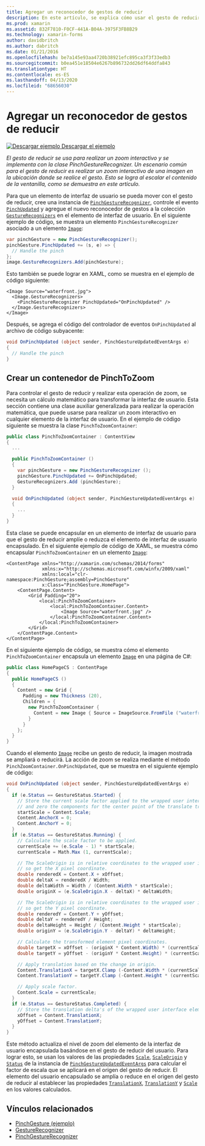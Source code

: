 ```yaml
---
title: Agregar un reconocedor de gestos de reducir
description: En este artículo, se explica cómo usar el gesto de reducir para realizar un zoom interactivo de una imagen en la ubicación donde se realice el gesto.
ms.prod: xamarin
ms.assetid: 832F7810-F0CF-441A-B04A-3975F3FB8B29
ms.technology: xamarin-forms
author: davidbritch
ms.author: dabritch
ms.date: 01/21/2016
ms.openlocfilehash: be7a145e93aa4720b38921efc895ca3f3f33edb3
ms.sourcegitcommit: b0ea451e18504e6267b896732dd26df64ddfa843
ms.translationtype: HT
ms.contentlocale: es-ES
ms.lasthandoff: 04/13/2020
ms.locfileid: "68656030"
---
```

# <a name="adding-a-pinch-gesture-recognizer"></a>Agregar un reconocedor de gestos de reducir

[![Descargar ejemplo](~/media/shared/download.png) Descargar el ejemplo](https://docs.microsoft.com/samples/xamarin/xamarin-forms-samples/workingwithgestures-pinchgesture)

_El gesto de reducir se usa para realizar un zoom interactivo y se implementa con la clase PinchGestureRecognizer. Un escenario común para el gesto de reducir es realizar un zoom interactivo de una imagen en la ubicación donde se realice el gesto. Esto se logra al escalar el contenido de la ventanilla, como se demuestra en este artículo._

Para que un elemento de interfaz de usuario se pueda mover con el gesto de reducir, cree una instancia de [`PinchGestureRecognizer`](xref:Xamarin.Forms.PinchGestureRecognizer), controle el evento [`PinchUpdated`](xref:Xamarin.Forms.PinchGestureRecognizer.PinchUpdated) y agregue el nuevo reconocedor de gestos a la colección [`GestureRecognizers`](xref:Xamarin.Forms.View.GestureRecognizers) en el elemento de interfaz de usuario. En el siguiente ejemplo de código, se muestra un elemento `PinchGestureRecognizer` asociado a un elemento [`Image`](xref:Xamarin.Forms.Image):

```csharp
var pinchGesture = new PinchGestureRecognizer();
pinchGesture.PinchUpdated += (s, e) => {
  // Handle the pinch
};
image.GestureRecognizers.Add(pinchGesture);
```

Esto también se puede lograr en XAML, como se muestra en el ejemplo de código siguiente:

```xaml
<Image Source="waterfront.jpg">
  <Image.GestureRecognizers>
    <PinchGestureRecognizer PinchUpdated="OnPinchUpdated" />
  </Image.GestureRecognizers>
</Image>
```

Después, se agrega el código del controlador de eventos `OnPinchUpdated` al archivo de código subyacente:

```csharp
void OnPinchUpdated (object sender, PinchGestureUpdatedEventArgs e)
{
  // Handle the pinch
}
```

## <a name="creating-a-pinchtozoom-container"></a>Crear un contenedor de PinchToZoom

Para controlar el gesto de reducir y realizar esta operación de zoom, se necesita un cálculo matemático para transformar la interfaz de usuario. Esta sección contiene una clase auxiliar generalizada para realizar la operación matemática, que puede usarse para realizar un zoom interactivo en cualquier elemento de la interfaz de usuario. En el ejemplo de código siguiente se muestra la clase `PinchToZoomContainer`:

```csharp
public class PinchToZoomContainer : ContentView
{
  ...

  public PinchToZoomContainer ()
  {
    var pinchGesture = new PinchGestureRecognizer ();
    pinchGesture.PinchUpdated += OnPinchUpdated;
    GestureRecognizers.Add (pinchGesture);
  }

  void OnPinchUpdated (object sender, PinchGestureUpdatedEventArgs e)
  {
    ...
  }
}
```

Esta clase se puede encapsular en un elemento de interfaz de usuario para que el gesto de reducir amplíe o reduzca el elemento de interfaz de usuario encapsulado. En el siguiente ejemplo de código de XAML, se muestra cómo encapsular `PinchToZoomContainer` en un elemento [`Image`](xref:Xamarin.Forms.Image):

```xaml
<ContentPage xmlns="http://xamarin.com/schemas/2014/forms"
             xmlns:x="http://schemas.microsoft.com/winfx/2009/xaml"
             xmlns:local="clr-namespace:PinchGesture;assembly=PinchGesture"
             x:Class="PinchGesture.HomePage">
    <ContentPage.Content>
        <Grid Padding="20">
            <local:PinchToZoomContainer>
                <local:PinchToZoomContainer.Content>
                    <Image Source="waterfront.jpg" />
                </local:PinchToZoomContainer.Content>
            </local:PinchToZoomContainer>
        </Grid>
    </ContentPage.Content>
</ContentPage>
```

En el siguiente ejemplo de código, se muestra cómo el elemento `PinchToZoomContainer` encapsula un elemento [`Image`](xref:Xamarin.Forms.Image) en una página de C#:

```csharp
public class HomePageCS : ContentPage
{
  public HomePageCS ()
  {
    Content = new Grid {
      Padding = new Thickness (20),
      Children = {
        new PinchToZoomContainer {
          Content = new Image { Source = ImageSource.FromFile ("waterfront.jpg") }
        }
      }
    };
  }
}
```

Cuando el elemento [`Image`](xref:Xamarin.Forms.Image) recibe un gesto de reducir, la imagen mostrada se ampliará o reducirá. La acción de zoom se realiza mediante el método `PinchZoomContainer.OnPinchUpdated`, que se muestra en el siguiente ejemplo de código:

```csharp
void OnPinchUpdated (object sender, PinchGestureUpdatedEventArgs e)
{
  if (e.Status == GestureStatus.Started) {
    // Store the current scale factor applied to the wrapped user interface element,
    // and zero the components for the center point of the translate transform.
    startScale = Content.Scale;
    Content.AnchorX = 0;
    Content.AnchorY = 0;
  }
  if (e.Status == GestureStatus.Running) {
    // Calculate the scale factor to be applied.
    currentScale += (e.Scale - 1) * startScale;
    currentScale = Math.Max (1, currentScale);

    // The ScaleOrigin is in relative coordinates to the wrapped user interface element,
    // so get the X pixel coordinate.
    double renderedX = Content.X + xOffset;
    double deltaX = renderedX / Width;
    double deltaWidth = Width / (Content.Width * startScale);
    double originX = (e.ScaleOrigin.X - deltaX) * deltaWidth;

    // The ScaleOrigin is in relative coordinates to the wrapped user interface element,
    // so get the Y pixel coordinate.
    double renderedY = Content.Y + yOffset;
    double deltaY = renderedY / Height;
    double deltaHeight = Height / (Content.Height * startScale);
    double originY = (e.ScaleOrigin.Y - deltaY) * deltaHeight;

    // Calculate the transformed element pixel coordinates.
    double targetX = xOffset - (originX * Content.Width) * (currentScale - startScale);
    double targetY = yOffset - (originY * Content.Height) * (currentScale - startScale);

    // Apply translation based on the change in origin.
    Content.TranslationX = targetX.Clamp (-Content.Width * (currentScale - 1), 0);
    Content.TranslationY = targetY.Clamp (-Content.Height * (currentScale - 1), 0);

    // Apply scale factor.
    Content.Scale = currentScale;
  }
  if (e.Status == GestureStatus.Completed) {
    // Store the translation delta's of the wrapped user interface element.
    xOffset = Content.TranslationX;
    yOffset = Content.TranslationY;
  }
}
```

Este método actualiza el nivel de zoom del elemento de la interfaz de usuario encapsulada basándose en el gesto de reducir del usuario. Para lograr esto, se usan los valores de las propiedades [`Scale`](xref:Xamarin.Forms.PinchGestureUpdatedEventArgs.Scale), [`ScaleOrigin`](xref:Xamarin.Forms.PinchGestureUpdatedEventArgs.ScaleOrigin) y [`Status`](xref:Xamarin.Forms.PinchGestureUpdatedEventArgs.Status) de la instancia de [`PinchGestureUpdatedEventArgs`](xref:Xamarin.Forms.PinchGestureUpdatedEventArgs) para calcular el factor de escala que se aplicará en el origen del gesto de reducir. El elemento del usuario encapsulado se amplía o reduce en el origen del gesto de reducir al establecer las propiedades [`TranslationX`](xref:Xamarin.Forms.VisualElement.TranslationX), [`TranslationY`](xref:Xamarin.Forms.VisualElement.TranslationY) y [`Scale`](xref:Xamarin.Forms.VisualElement.Scale) en los valores calculados.

## <a name="related-links"></a>Vínculos relacionados

- [PinchGesture (ejemplo)](https://docs.microsoft.com/samples/xamarin/xamarin-forms-samples/workingwithgestures-pinchgesture)
- [GestureRecognizer](xref:Xamarin.Forms.GestureRecognizer)
- [PinchGestureRecognizer](xref:Xamarin.Forms.PinchGestureRecognizer)
